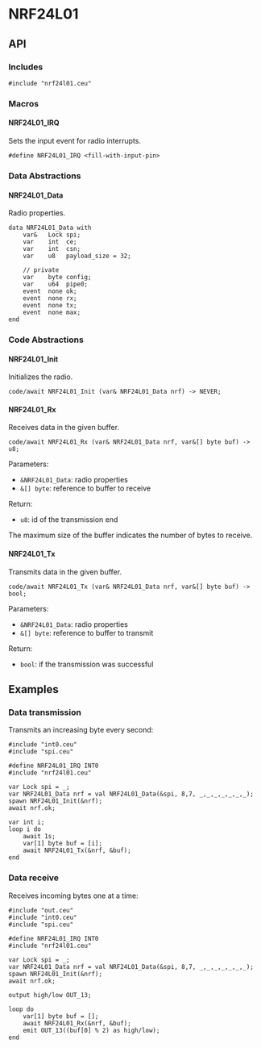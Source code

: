# NRF24L01

## API

### Includes

```
#include "nrf24l01.ceu"
```

### Macros

#### NRF24L01_IRQ

Sets the input event for radio interrupts.

```
#define NRF24L01_IRQ <fill-with-input-pin>
```

### Data Abstractions

#### NRF24L01_Data

Radio properties.

```
data NRF24L01_Data with
    var&   Lock spi;
    var    int  ce;
    var    int  csn;
    var    u8   payload_size = 32;

    // private
    var    byte config;
    var    u64  pipe0;
    event  none ok;
    event  none rx;
    event  none tx;
    event  none max;
end
```

### Code Abstractions

#### NRF24L01_Init

Initializes the radio.

```
code/await NRF24L01_Init (var& NRF24L01_Data nrf) -> NEVER;
```

#### NRF24L01_Rx

Receives data in the given buffer.

```
code/await NRF24L01_Rx (var& NRF24L01_Data nrf, var&[] byte buf) -> u8;
```

Parameters:

- `&NRF24L01_Data`: radio properties
- `&[] byte`:       reference to buffer to receive

Return:

- `u8`: id of the transmission end

The maximum size of the buffer indicates the number of bytes to receive.

#### NRF24L01_Tx

Transmits data in the given buffer.

```
code/await NRF24L01_Tx (var& NRF24L01_Data nrf, var&[] byte buf) -> bool;
```

Parameters:

- `&NRF24L01_Data`: radio properties
- `&[] byte`:       reference to buffer to transmit

Return:

- `bool`: if the transmission was successful

## Examples

### Data transmission

Transmits an increasing byte every second:

```
#include "int0.ceu"
#include "spi.ceu"

#define NRF24L01_IRQ INT0
#include "nrf24l01.ceu"

var Lock spi = _;
var NRF24L01_Data nrf = val NRF24L01_Data(&spi, 8,7, _,_,_,_,_,_,_);
spawn NRF24L01_Init(&nrf);
await nrf.ok;

var int i;
loop i do
    await 1s;
    var[1] byte buf = [i];
    await NRF24L01_Tx(&nrf, &buf);
end
```

### Data receive

Receives incoming bytes one at a time:

```
#include "out.ceu"
#include "int0.ceu"
#include "spi.ceu"

#define NRF24L01_IRQ INT0
#include "nrf24l01.ceu"

var Lock spi = _;
var NRF24L01_Data nrf = val NRF24L01_Data(&spi, 8,7, _,_,_,_,_,_,_);
spawn NRF24L01_Init(&nrf);
await nrf.ok;

output high/low OUT_13;

loop do
    var[1] byte buf = [];
    await NRF24L01_Rx(&nrf, &buf);
    emit OUT_13((buf[0] % 2) as high/low);
end
```
